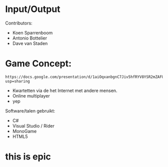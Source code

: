 # Input/Output
Contributors:

  - Koen Sparrenboom
  - Antonio Bottelier
  - Dave van Staden

# Game Concept:

    https://docs.google.com/presentation/d/1aiOqxanbgnC7Jiv5hfRYV8YSR2mZAFUWqbYjQsOXilQ/edit?usp=sharing

  - Kwartetten via de het Internet met andere mensen.
  - Online multiplayer
  - yep


Software/talen gebruikt:
  - C#
  - Visual Studio / Rider
  - MonoGame
  - HTML5


# this is epic
